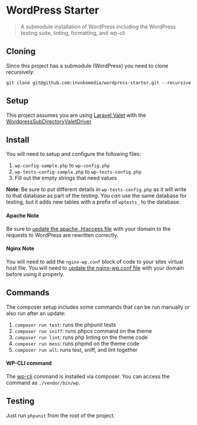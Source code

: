 WordPress Starter
=================

> A submodule installation of WordPress including the WordPress testing suite, linting, formatting, and wp-cli

## Cloning

Since this project has a submodule (WordPress) you need to clone recursively:

```
git clone git@github.com:invokemedia/wordpress-starter.git --recursive
```

## Setup

This project assumes you are using [Laravel Valet](https://laravel.com/docs/5.4/valet) with the [WordpressSubDirectoryValetDriver](https://github.com/invokemedia/valet-WordPress-subdirectory).

## Install

You will need to setup and configure the following files:

1. `wp-config-sample.php` to `wp-config.php`
2. `wp-tests-config-sample.php` to `wp-tests-config.php`
3. Fill out the empty strings that need values

**Note**: Be sure to put different details in `wp-tests-config.php` as it will write to that database as part of the testing. You _can_ use the same database for testing, but it adds new tables with a prefix of `wptests_` to the database.

#### Apache Note

Be sure to [update the apache .htaccess file](/.htaccess#L9-L10) with your domain to the requests to WordPress are rewritten correctly.

#### Nginx Note

You will need to add the `nginx-wp.conf` block of code to your sites virtual host file. You will need to [update the nginx-wp.conf file](/nginx-wp.conf#L2) with your domain before using it properly.

## Commands

The composer setup includes some commands that can be run manually or also run after an update:

1. `composer run test`: runs the phpunit tests
2. `composer run sniff`: runs phpcs command on the theme
3. `composer run lint`: runs php linting on the theme code
4. `composer run mess`: runs phpmd on the theme code
5. `composer run all`: runs test, sniff, and lint together

#### WP-CLI command

The [wp-cli](https://github.com/wp-cli/wp-cli) command is installed via composer. You can access the command as `./vendor/bin/wp`.

## Testing

Just run `phpunit` from the root of the project.
